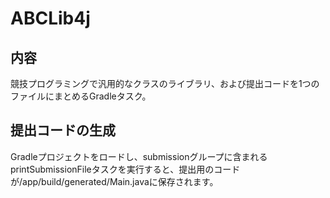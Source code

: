 # ABCLib4j
## 内容
 競技プログラミングで汎用的なクラスのライブラリ、および提出コードを1つのファイルにまとめるGradleタスク。
## 提出コードの生成
 Gradleプロジェクトをロードし、submissionグループに含まれるprintSubmissionFileタスクを実行すると、提出用のコードが/app/build/generated/Main.javaに保存されます。
